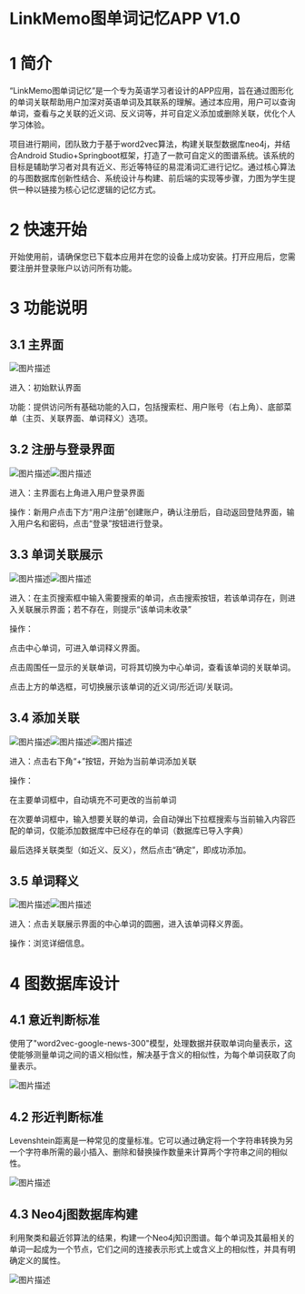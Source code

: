 # LinkMemo图单词记忆APP V1.0

# 1 简介

“LinkMemo图单词记忆”是一个专为英语学习者设计的APP应用，旨在通过图形化的单词关联帮助用户加深对英语单词及其联系的理解。通过本应用，用户可以查询单词，查看与之关联的近义词、反义词等，并可自定义添加或删除关联，优化个人学习体验。

项目进行期间，团队致力于基于word2vec算法，构建关联型数据库neo4j，并结合Android Studio+Springboot框架，打造了一款可自定义的图谱系统。该系统的目标是辅助学习者对具有近义、形近等特征的易混淆词汇进行记忆。通过核心算法的与图数据库创新性结合、系统设计与构建、前后端的实现等步骤，力图为学生提供一种以链接为核心记忆逻辑的记忆方式。



# 2 快速开始

开始使用前，请确保您已下载本应用并在您的设备上成功安装。打开应用后，您需要注册并登录账户以访问所有功能。

# 3 功能说明

## 3.1 主界面

![图片描述](images/image1.jpg)

进入：初始默认界面

功能：提供访问所有基础功能的入口，包括搜索栏、用户账号（右上角）、底部菜单（主页、关联界面、单词释义）选项。

## 3.2 注册与登录界面

  ![图片描述](images/image2.jpg)![图片描述](images/image3.jpg)

进入：主界面右上角进入用户登录界面

操作：新用户点击下方“用户注册”创建账户，确认注册后，自动返回登陆界面，输入用户名和密码，点击“登录”按钮进行登录。

## 3.3 单词关联展示

  ![图片描述](images/image4.jpg)![图片描述](images/image5.jpg)

进入：在主页搜索框中输入需要搜索的单词，点击搜索按钮，若该单词存在，则进入关联展示界面；若不存在，则提示“该单词未收录”

操作：

点击中心单词，可进入单词释义界面。

点击周围任一显示的关联单词，可将其切换为中心单词，查看该单词的关联单词。

点击上方的单选框，可切换展示该单词的近义词/形近词/关联词。

## 3.4 添加关联

![图片描述](images/image6.jpg)![图片描述](images/image7.jpg)![图片描述](images/image8.jpg)

进入：点击右下角“+”按钮，开始为当前单词添加关联

操作：

在主要单词框中，自动填充不可更改的当前单词

在次要单词框中，输入想要关联的单词，会自动弹出下拉框搜索与当前输入内容匹配的单词，仅能添加数据库中已经存在的单词（数据库已导入字典）

最后选择关联类型（如近义、反义），然后点击“确定”，即成功添加。

## 3.5 单词释义

![图片描述](images/image9.jpg)![图片描述](images/image10.jpg)

进入：点击关联展示界面的中心单词的圆圈，进入该单词释义界面。

操作：浏览详细信息。



# 4 图数据库设计

## 4.1  意近判断标准

使用了"word2vec-google-news-300"模型，处理数据并获取单词向量表示，这使能够测量单词之间的语义相似性，解决基于含义的相似性，为每个单词获取了向量表示。

![图片描述](images/module1.png)



## 4.2 形近判断标准

Levenshtein距离是一种常见的度量标准。它可以通过确定将一个字符串转换为另一个字符串所需的最小插入、删除和替换操作数量来计算两个字符串之间的相似性。

![图片描述](images/module2.png)

## 4.3 Neo4j图数据库构建

利用聚类和最近邻算法的结果，构建一个Neo4j知识图谱。每个单词及其最相关的单词一起成为一个节点，它们之间的连接表示形式上或含义上的相似性，并具有明确定义的属性。

![图片描述](images/neo4j.png)